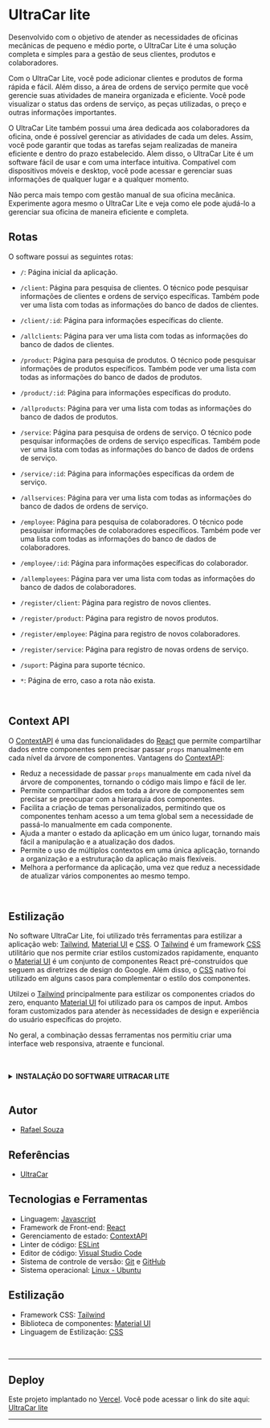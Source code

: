 # UltraCar lite

Desenvolvido com o objetivo de atender as necessidades de oficinas mecânicas de pequeno e médio porte, o UltraCar Lite é uma solução completa e simples para a gestão de seus clientes, produtos e colaboradores.

Com o UltraCar Lite, você pode adicionar clientes e produtos de forma rápida e fácil. Além disso, a área de ordens de serviço permite que você gerencie suas atividades de maneira organizada e eficiente. Você pode visualizar o status das ordens de serviço, as peças utilizadas, o preço e outras informações importantes.

O UltraCar Lite também possui uma área dedicada aos colaboradores da oficina, onde é possível gerenciar as atividades de cada um deles. Assim, você pode garantir que todas as tarefas sejam realizadas de maneira eficiente e dentro do prazo estabelecido. Alem disso, o UltraCar Lite é um software fácil de usar e com uma interface intuitiva. Compatível com dispositivos móveis e desktop, você pode acessar e gerenciar suas informações de qualquer lugar e a qualquer momento.

Não perca mais tempo com gestão manual de sua oficina mecânica. Experimente agora mesmo o UltraCar Lite e veja como ele pode ajudá-lo a gerenciar sua oficina de maneira eficiente e completa.
<br>

## Rotas

O software possui as seguintes rotas:

- `/`: Página inicial da aplicação.

- `/client`: Página para pesquisa de clientes. O técnico pode pesquisar informações de clientes e ordens de serviço específicas. Também pode ver uma lista com todas as informações do banco de dados de clientes.

- `/client/:id`: Página para informações específicas do cliente.

- `/allclients`: Página para ver uma lista com todas as informações do banco de dados de clientes.

- `/product`: Página para pesquisa de produtos. O técnico pode pesquisar informações de produtos específicos. Também pode ver uma lista com todas as informações do banco de dados de produtos.

- `/product/:id`: Página para informações específicas do produto.

- `/allproducts`: Página para ver uma lista com todas as informações do banco de dados de produtos.

- `/service`: Página para pesquisa de ordens de serviço. O técnico pode pesquisar informações de ordens de serviço específicas. Também pode ver uma lista com todas as informações do banco de dados de ordens de serviço.

- `/service/:id`: Página para informações específicas da ordem de serviço.

- `/allservices`: Página para ver uma lista com todas as informações do banco de dados de ordens de serviço.

- `/employee`: Página para pesquisa de colaboradores. O técnico pode pesquisar informações de colaboradores específicos. Também pode ver uma lista com todas as informações do banco de dados de colaboradores.

- `/employee/:id`: Página para informações específicas do colaborador.

- `/allemployees`: Página para ver uma lista com todas as informações do banco de dados de colaboradores.

- `/register/client`: Página para registro de novos clientes.

- `/register/product`: Página para registro de novos produtos.

- `/register/employee`: Página para registro de novos colaboradores.

- `/register/service`: Página para registro de novas ordens de serviço.

- `/suport`: Página para suporte técnico.

- `*`: Página de erro, caso a rota não exista.

<br>

## Context API
O [ContextAPI](https://reactjs.org/docs/context.html) é uma das funcionalidades do [React](https://pt-br.reactjs.org/) que permite compartilhar dados entre componentes sem precisar passar `props` manualmente em cada nível da árvore de componentes. Vantagens do [ContextAPI](https://reactjs.org/docs/context.html):

- Reduz a necessidade de passar `props` manualmente em cada nível da árvore de componentes, tornando o código mais limpo e fácil de ler.
- Permite compartilhar dados em toda a árvore de componentes sem precisar se preocupar com a hierarquia dos componentes.
- Facilita a criação de temas personalizados, permitindo que os componentes tenham acesso a um tema global sem a necessidade de passá-lo manualmente em cada componente.
- Ajuda a manter o estado da aplicação em um único lugar, tornando mais fácil a manipulação e a atualização dos dados.
- Permite o uso de múltiplos contextos em uma única aplicação, tornando a organização e a estruturação da aplicação mais flexíveis.
- Melhora a performance da aplicação, uma vez que reduz a necessidade de atualizar vários componentes ao mesmo tempo.

<br>

## Estilização

No software UltraCar Lite, foi utilizado três ferramentas para estilizar a aplicação web: [Tailwind](https://tailwindcss.com/), [Material UI](https://mui.com/) e [CSS](https://developer.mozilla.org/pt-BR/docs/Web/CSS). O [Tailwind](https://tailwindcss.com/) é um framework [CSS](https://developer.mozilla.org/pt-BR/docs/Web/CSS) utilitário que nos permite criar estilos customizados rapidamente, enquanto o [Material UI](https://mui.com/) é um conjunto de componentes React pré-construídos que seguem as diretrizes de design do Google. Além disso, o [CSS](https://developer.mozilla.org/pt-BR/docs/Web/CSS) nativo foi utilizado em alguns casos para complementar o estilo dos componentes.

Utilzei o [Tailwind](https://tailwindcss.com/) principalmente para estilizar os componentes criados do zero, enquanto [Material UI](https://mui.com/) foi utilizado para os campos de input. Ambos foram customizados para atender às necessidades de design e experiência do usuário específicas do projeto.

No geral, a combinação dessas ferramentas nos permitiu criar uma interface web responsiva, atraente e funcional.

<br>
<br>

<details>
  <summary><strong>INSTALAÇÃO DO SOFTWARE UlTRACAR LITE</strong></summary><br />

## Instalação 

<br>

- Clone o repositório `git@github.com:Rafael-Souza-97/ultracar-lite.git`:

```bash
git clone git@github.com:Rafael-Souza-97/ultracar-lite.git
```

<br>

- Entre na pasta do repositório que você acabou de clonar:

```bash
cd ultracar-lite
```

<br>

- Instale as depëndencias, caso necessário, com `npm install`:

```bash
npm install
```

- Instale as depëndencias do Front-end com `npm install`:

```bash
npm install
```

<hr>
<br>

### Executando a aplicação:


- Execute a aplicação com  com `npm start` na raiz do projeto:
> Executará a aplicação em modo de desenvolvimento.
 
```bash
npm start
```

Abra [http://localhost:3000](http://localhost:5173/) no seu navegador para visualiza-lo.

<hr>
<br>
<hr>

</details>

<br>

## Autor

- [Rafael Souza](https://github.com/Rafael-Souza-97)

## Referências

 - [UltraCar](https://ultracarweb.com/)

## Tecnologias e Ferramentas

- Linguagem: [Javascript](https://developer.mozilla.org/pt-BR/docs/Web/JavaScript)
- Framework de Front-end: [React](https://pt-br.reactjs.org/)
- Gerenciamento de estado: [ContextAPI](https://reactjs.org/docs/context.html)
- Linter de código: [ESLint](https://eslint.org/)
- Editor de código: [Visual Studio Code](https://code.visualstudio.com/)
- Sistema de controle de versão: [Git](https://git-scm.com/) e [GitHub](https://github.com/)
- Sistema operacional: [Linux - Ubuntu](https://ubuntu.com/)

## Estilização

- Framework CSS: [Tailwind](https://tailwindcss.com/)
- Biblioteca de componentes: [Material UI](https://mui.com/)
- Linguagem de Estilização: [CSS](https://developer.mozilla.org/pt-BR/docs/Web/CSS)

<br>
<hr>

## Deploy
Este projeto implantado no [Vercel](https://vercel.com/). Você pode acessar o link do site aqui: [UltraCar lite](https://ultracar-lite.vercel.app/)
<br>
<hr>
